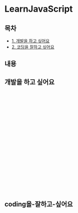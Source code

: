 # LearnJavaScript 

## 목차
- [1. 개발을 하고 싶어요](#개발을-하고-싶어요)
- [2. 코딩을 잘하고 싶어요](#coding을-잘하고-싶어요)

## 내용

## 개발을 하고 싶어요
<br/><br/><br/><br/><br/><br/><br/><br/><br/><br/><br/><br/><br/><br/><br/><br/><br/><br/><br/>
## coding을-잘하고-싶어요
<br/><br/><br/><br/><br/><br/><br/><br/><br/><br/><br/><br/><br/><br/><br/><br/><br/><br/><br/><br/><br/><br/><br/><br/><br/><br/><br/>
